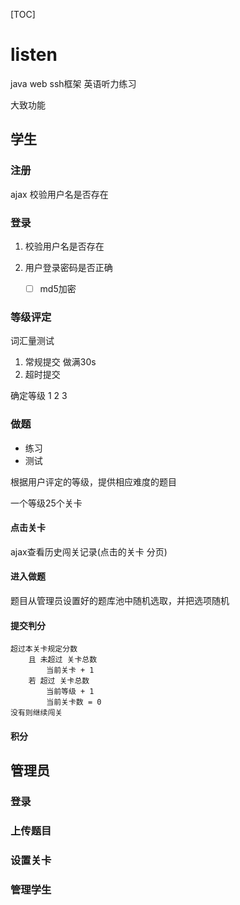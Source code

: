 [TOC]

# listen
java web ssh框架 英语听力练习

大致功能
## 学生
### 注册
ajax 校验用户名是否存在
### 登录
1. 校验用户名是否存在

2. 用户登录密码是否正确
    -[ ] md5加密
### 等级评定
词汇量测试
1. 常规提交 做满30s
2. 超时提交

确定等级 1 2 3
### 做题
- 练习
- 测试

根据用户评定的等级，提供相应难度的题目

一个等级25个关卡

#### 点击关卡

ajax查看历史闯关记录(点击的关卡 分页)

#### 进入做题
题目从管理员设置好的题库池中随机选取，并把选项随机

#### 提交判分
```
超过本关卡规定分数
    且 未超过 关卡总数
        当前关卡 + 1
    若 超过 关卡总数
        当前等级 + 1
        当前关卡数 = 0
没有则继续闯关
```
#### 积分

## 管理员
### 登录
### 上传题目
### 设置关卡
### 管理学生
